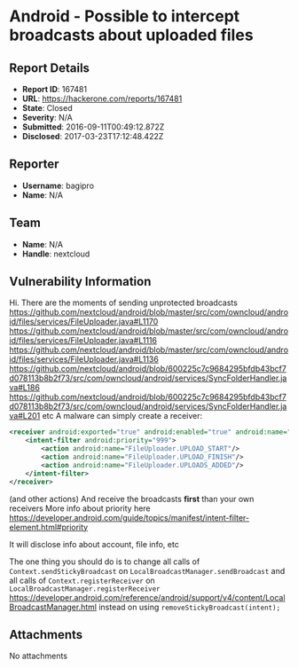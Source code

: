 # Android - Possible to intercept broadcasts about uploaded files

## Report Details
- **Report ID**: 167481
- **URL**: https://hackerone.com/reports/167481
- **State**: Closed
- **Severity**: N/A
- **Submitted**: 2016-09-11T00:49:12.872Z
- **Disclosed**: 2017-03-23T17:12:48.422Z

## Reporter
- **Username**: bagipro
- **Name**: N/A

## Team
- **Name**: N/A
- **Handle**: nextcloud

## Vulnerability Information
Hi.
There are the moments of sending unprotected broadcasts
https://github.com/nextcloud/android/blob/master/src/com/owncloud/android/files/services/FileUploader.java#L1170
https://github.com/nextcloud/android/blob/master/src/com/owncloud/android/files/services/FileUploader.java#L1116
https://github.com/nextcloud/android/blob/master/src/com/owncloud/android/files/services/FileUploader.java#L1136
https://github.com/nextcloud/android/blob/600225c7c9684295bfdb43bcf7d078113b8b2f73/src/com/owncloud/android/services/SyncFolderHandler.java#L186
https://github.com/nextcloud/android/blob/600225c7c9684295bfdb43bcf7d078113b8b2f73/src/com/owncloud/android/services/SyncFolderHandler.java#L201
etc
A malware can simply create a receiver:
```xml
<receiver android:exported="true" android:enabled="true" android:name=".InterceptReceiver">
	<intent-filter android:priority="999">
		<action android:name="FileUploader.UPLOAD_START"/>
		<action android:name="FileUploader.UPLOAD_FINISH"/>
		<action android:name="FileUploader.UPLOADS_ADDED"/>
	</intent-filter>
</receiver>
```
(and other actions)
And receive the broadcasts **first** than your own receivers
More info about priority here
https://developer.android.com/guide/topics/manifest/intent-filter-element.html#priority

It will disclose info about account, file info, etc

The one thing you should do is to change all calls of ```Context.sendStickyBroadcast``` on ```LocalBroadcastManager.sendBroadcast``` and all calls of ```Context.registerReceiver``` on ```LocalBroadcastManager.registerReceiver```
https://developer.android.com/reference/android/support/v4/content/LocalBroadcastManager.html
instead on using ```removeStickyBroadcast(intent);```


## Attachments
No attachments
